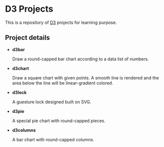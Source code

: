 D3 Projects
===

This is a repository of [D3](http://d3js.org) projects for learning purpose.

Project details
---

* **d3bar**

  Draw a round-capped bar chart according to a data list of numbers.

* **d3chart**

  Draw a square chart with given points. A smooth line is rendered and the area below the line will be linear-gradient colored.

* **d3lock**

  A guesture lock designed built on SVG.

* **d3pie**

  A special pie chart with round-capped pieces.

* **d3columns**

  A bar chart with round-capped columns.
